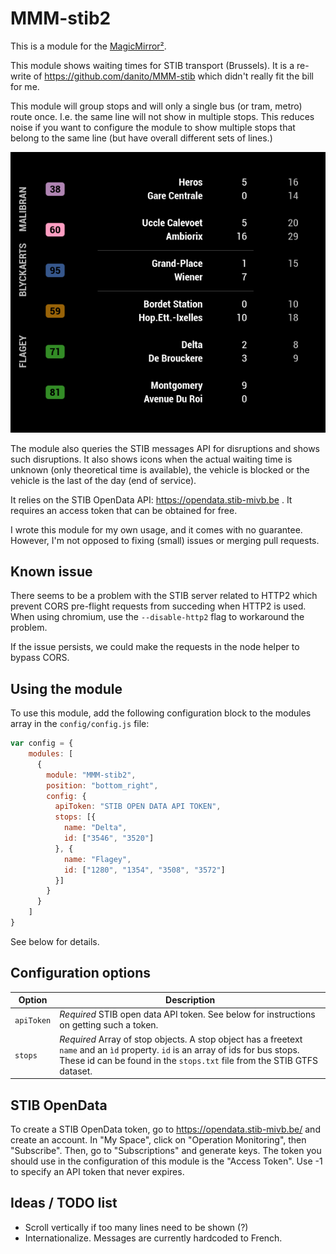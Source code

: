 # MMM-stib2

This is a module for the [MagicMirror²](https://github.com/MichMich/MagicMirror/).

This module shows waiting times for STIB transport (Brussels). It is a re-write of <https://github.com/danito/MMM-stib> which didn't really fit the bill for me.

This module will group stops and will only a single bus (or tram, metro) route once. I.e. the same line will not show in multiple stops. This reduces noise if you want to configure the module to show multiple stops that belong to the same line (but have overall different sets of lines.)

![Example screenshot](https://raw.githubusercontent.com/bendardenne/MMM-stib2/master/img/screenshot.png)

The module also queries the STIB messages API for disruptions and shows such disruptions. It also shows icons when the actual waiting time is unknown (only theoretical time is available), the vehicle is blocked or the vehicle is the last of the day (end of service).

It relies on the STIB OpenData API: <https://opendata.stib-mivb.be> . It requires an access token that can be obtained for free.

I wrote this module for my own usage, and it comes with no guarantee. However, I'm not opposed to fixing (small) issues or merging pull requests.

## Known issue

There seems to be a problem with the STIB server related to HTTP2 which prevent CORS pre-flight requests from succeding when HTTP2 is used. When using chromium, use the `--disable-http2` flag to workaround the problem.

If the issue persists, we could make the requests in the node helper to bypass CORS.

## Using the module

To use this module, add the following configuration block to the modules array in the `config/config.js` file:

```javascript
var config = {
    modules: [
      {
        module: "MMM-stib2",
        position: "bottom_right",
        config: {
          apiToken: "STIB OPEN DATA API TOKEN",
          stops: [{
            name: "Delta",
            id: ["3546", "3520"]
          }, {
            name: "Flagey",
            id: ["1280", "1354", "3508", "3572"]
          }]
        }
      }
    ]
}
```

See below for details.



## Configuration options

Option     | Description
---------- | ----------------------------------------------------------------------------------------------------------------
`apiToken` | _Required_ STIB open data API token. See below for instructions on getting such a token.
`stops`    | _Required_ Array of stop objects. A stop object has a freetext `name` and an `ìd` property. `id` is an array of ids for bus stops. These id can be found in the `stops.txt` file from the STIB GTFS dataset.


## STIB OpenData

To create a STIB OpenData token, go to <https://opendata.stib-mivb.be/> and create an account.
In "My Space", click on "Operation Monitoring", then "Subscribe".
Then, go to "Subscriptions" and generate keys. The token you should use in the configuration of this module is the "Access Token".
Use -1 to specify an API token that never expires.

## Ideas / TODO list

- Scroll vertically if too many lines need to be shown (?)
- Internationalize. Messages are currently hardcoded to French.
